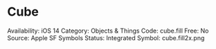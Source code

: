 # Cube

Availability: iOS 14
Category: Objects & Things
Code: cube.fill
Free: No
Source: Apple SF Symbols
Status: Integrated
Symbol: cube.fill2x.png